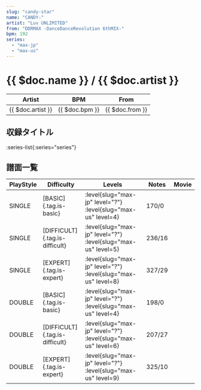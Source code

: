 ```yaml
---
slug: "candy-star"
name: "CANDY☆"
artist: "Luv UNLIMITED"
from: "DDRMAX -DanceDanceRevolution 6thMIX-"
bpm: 192
series:
  - "max-jp"
  - "max-us"
---
```


# {{ $doc.name }} / {{ $doc.artist }}

|Artist|BPM|From|
|------|---|----|
|{{ $doc.artist }}|{{ $doc.bpm }}|{{ $doc.from }}|

## 収録タイトル

:series-list{:series="series"}

## 譜面一覧

|PlayStyle|Difficulty|Levels|Notes|Movie|
|---------|----------|------|-----|-----|
|SINGLE|[BASIC]{.tag.is-basic}|:level{slug="max-jp" level="?"} :level{slug="max-us" level=4}|170/0||
|SINGLE|[DIFFICULT]{.tag.is-difficult}|:level{slug="max-jp" level="?"} :level{slug="max-us" level=5}|236/16||
|SINGLE|[EXPERT]{.tag.is-expert}|:level{slug="max-jp" level="?"} :level{slug="max-us" level=8}|327/29||
|DOUBLE|[BASIC]{.tag.is-basic}|:level{slug="max-jp" level="?"} :level{slug="max-us" level=4}|198/0||
|DOUBLE|[DIFFICULT]{.tag.is-difficult}|:level{slug="max-jp" level="?"} :level{slug="max-us" level=6}|207/27||
|DOUBLE|[EXPERT]{.tag.is-expert}|:level{slug="max-jp" level="?"} :level{slug="max-us" level=9}|325/10||
